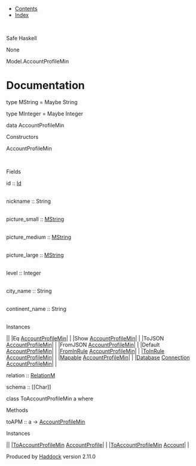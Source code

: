 -   [Contents](index.html)
-   [Index](doc-index.html)

 

Safe Haskell

None

Model.AccountProfileMin

Documentation
=============

type MString = Maybe String

type MInteger = Maybe Integer

data AccountProfileMin

Constructors

AccountProfileMin

 

Fields

id :: [Id](Model-General.html#t:Id)  
 

nickname :: String  
 

picture\_small :: [MString](Model-AccountProfileMin.html#t:MString)  
 

picture\_medium :: [MString](Model-AccountProfileMin.html#t:MString)  
 

picture\_large :: [MString](Model-AccountProfileMin.html#t:MString)  
 

level :: Integer  
 

city\_name :: String  
 

continent\_name :: String  
 

Instances

||
|Eq [AccountProfileMin](Model-AccountProfileMin.html#t:AccountProfileMin)| |
|Show [AccountProfileMin](Model-AccountProfileMin.html#t:AccountProfileMin)| |
|ToJSON [AccountProfileMin](Model-AccountProfileMin.html#t:AccountProfileMin)| |
|FromJSON [AccountProfileMin](Model-AccountProfileMin.html#t:AccountProfileMin)| |
|Default [AccountProfileMin](Model-AccountProfileMin.html#t:AccountProfileMin)| |
|[FromInRule](Data-InRules.html#t:FromInRule) [AccountProfileMin](Model-AccountProfileMin.html#t:AccountProfileMin)| |
|[ToInRule](Data-InRules.html#t:ToInRule) [AccountProfileMin](Model-AccountProfileMin.html#t:AccountProfileMin)| |
|[Mapable](Model-General.html#t:Mapable) [AccountProfileMin](Model-AccountProfileMin.html#t:AccountProfileMin)| |
|[Database](Model-General.html#t:Database) [Connection](Data-SqlTransaction.html#t:Connection) [AccountProfileMin](Model-AccountProfileMin.html#t:AccountProfileMin)| |

relation :: [RelationM](Data-Relation.html#t:RelationM)

schema :: [[Char]]

class ToAccountProfileMin a where

Methods

toAPM :: a -\> [AccountProfileMin](Model-AccountProfileMin.html#t:AccountProfileMin)

Instances

||
|[ToAccountProfileMin](Model-AccountProfileMin.html#t:ToAccountProfileMin) [AccountProfile](Model-AccountProfile.html#t:AccountProfile)| |
|[ToAccountProfileMin](Model-AccountProfileMin.html#t:ToAccountProfileMin) [Account](Model-Account.html#t:Account)| |

Produced by [Haddock](http://www.haskell.org/haddock/) version 2.11.0
